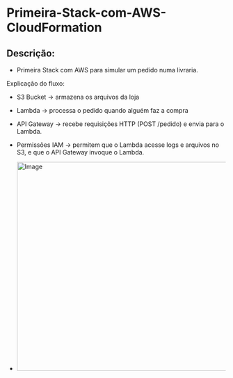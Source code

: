 # Primeira-Stack-com-AWS-CloudFormation

## Descrição:
- Primeira Stack com AWS para simular um pedido numa livraria.

Explicação do fluxo:
- S3 Bucket → armazena os arquivos da loja 
- Lambda → processa o pedido quando alguém faz a compra
- API Gateway → recebe requisições HTTP (POST /pedido) e envia para o Lambda.
- Permissões IAM → permitem que o Lambda acesse logs e arquivos no S3, e que o API Gateway invoque o Lambda.

- <img width="1172" height="480" alt="Image" src="https://github.com/user-attachments/assets/ceafb6c1-901e-4aeb-b467-edbd86918e09" />

  
